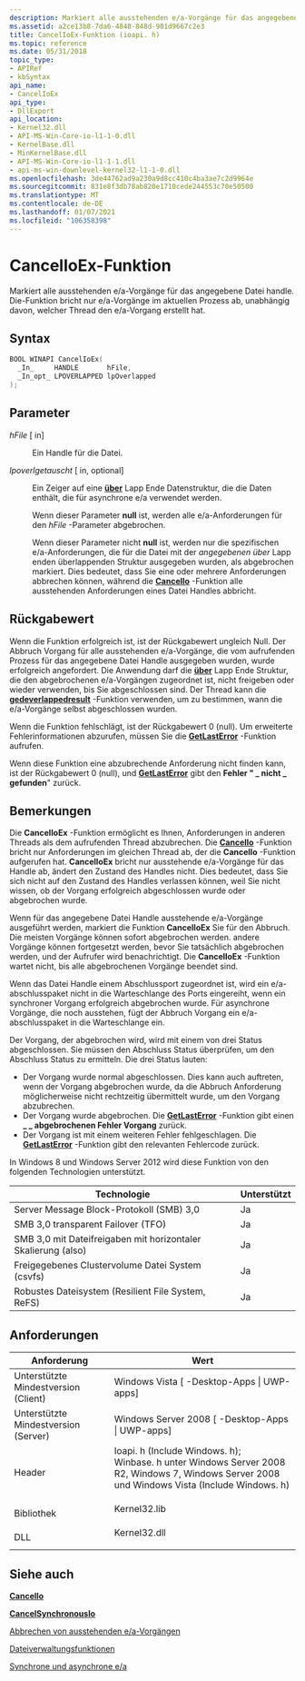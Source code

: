 ```yaml
---
description: Markiert alle ausstehenden e/a-Vorgänge für das angegebene Datei handle. Die-Funktion bricht nur e/a-Vorgänge im aktuellen Prozess ab, unabhängig davon, welcher Thread den e/a-Vorgang erstellt hat.
ms.assetid: a2ce13b8-7da6-4848-848d-901d9667c2e3
title: CancelIoEx-Funktion (ioapi. h)
ms.topic: reference
ms.date: 05/31/2018
topic_type:
- APIRef
- kbSyntax
api_name:
- CancelIoEx
api_type:
- DllExport
api_location:
- Kernel32.dll
- API-MS-Win-Core-io-l1-1-0.dll
- KernelBase.dll
- MinKernelBase.dll
- API-MS-Win-Core-io-l1-1-1.dll
- api-ms-win-downlevel-kernel32-l1-1-0.dll
ms.openlocfilehash: 3de44762ad9a230a9d8cc410c4ba3ae7c2d9964e
ms.sourcegitcommit: 831e8f3db78ab820e1710cede244553c70e50500
ms.translationtype: MT
ms.contentlocale: de-DE
ms.lasthandoff: 01/07/2021
ms.locfileid: "106358398"
---
```

# <a name="cancelioex-function"></a>CancelIoEx-Funktion

Markiert alle ausstehenden e/a-Vorgänge für das angegebene Datei handle. Die-Funktion bricht nur e/a-Vorgänge im aktuellen Prozess ab, unabhängig davon, welcher Thread den e/a-Vorgang erstellt hat.

## <a name="syntax"></a>Syntax


```C++
BOOL WINAPI CancelIoEx(
  _In_     HANDLE       hFile,
  _In_opt_ LPOVERLAPPED lpOverlapped
);
```



## <a name="parameters"></a>Parameter

<dl> <dt>

*hFile* \[ in\]
</dt> <dd>

Ein Handle für die Datei.

</dd> <dt>

*lpoverlgetauscht* \[ in, optional\]
</dt> <dd>

Ein Zeiger auf eine [**über**](/windows/desktop/api/minwinbase/ns-minwinbase-overlapped) Lapp Ende Datenstruktur, die die Daten enthält, die für asynchrone e/a verwendet werden.

Wenn dieser Parameter **null** ist, werden alle e/a-Anforderungen für den *hFile* -Parameter abgebrochen.

Wenn dieser Parameter nicht **null** ist, werden nur die spezifischen e/a-Anforderungen, die für die Datei mit der *angegebenen über* Lapp enden überlappenden Struktur ausgegeben wurden, als abgebrochen markiert. Dies bedeutet, dass Sie eine oder mehrere Anforderungen abbrechen können, während die [**CancelIo**](cancelio.md) -Funktion alle ausstehenden Anforderungen eines Datei Handles abbricht.

</dd> </dl>

## <a name="return-value"></a>Rückgabewert

Wenn die Funktion erfolgreich ist, ist der Rückgabewert ungleich Null. Der Abbruch Vorgang für alle ausstehenden e/a-Vorgänge, die vom aufrufenden Prozess für das angegebene Datei Handle ausgegeben wurden, wurde erfolgreich angefordert. Die Anwendung darf die [**über**](/windows/desktop/api/minwinbase/ns-minwinbase-overlapped) Lapp Ende Struktur, die den abgebrochenen e/a-Vorgängen zugeordnet ist, nicht freigeben oder wieder verwenden, bis Sie abgeschlossen sind. Der Thread kann die [**gedeverlappedresult**](/windows/desktop/api/ioapiset/nf-ioapiset-getoverlappedresult) -Funktion verwenden, um zu bestimmen, wann die e/a-Vorgänge selbst abgeschlossen wurden.

Wenn die Funktion fehlschlägt, ist der Rückgabewert 0 (null). Um erweiterte Fehlerinformationen abzurufen, müssen Sie die [**GetLastError**](/windows/desktop/api/errhandlingapi/nf-errhandlingapi-getlasterror) -Funktion aufrufen.

Wenn diese Funktion eine abzubrechende Anforderung nicht finden kann, ist der Rückgabewert 0 (null), und [**GetLastError**](/windows/desktop/api/errhandlingapi/nf-errhandlingapi-getlasterror) gibt den **Fehler " \_ nicht \_ gefunden**" zurück.

## <a name="remarks"></a>Bemerkungen

Die **CancelIoEx** -Funktion ermöglicht es Ihnen, Anforderungen in anderen Threads als dem aufrufenden Thread abzubrechen. Die [**CancelIo**](cancelio.md) -Funktion bricht nur Anforderungen im gleichen Thread ab, der die **CancelIo** -Funktion aufgerufen hat. **CancelIoEx** bricht nur ausstehende e/a-Vorgänge für das Handle ab, ändert den Zustand des Handles nicht. Dies bedeutet, dass Sie sich nicht auf den Zustand des Handles verlassen können, weil Sie nicht wissen, ob der Vorgang erfolgreich abgeschlossen wurde oder abgebrochen wurde.

Wenn für das angegebene Datei Handle ausstehende e/a-Vorgänge ausgeführt werden, markiert die Funktion **CancelIoEx** Sie für den Abbruch. Die meisten Vorgänge können sofort abgebrochen werden. andere Vorgänge können fortgesetzt werden, bevor Sie tatsächlich abgebrochen werden, und der Aufrufer wird benachrichtigt. Die **CancelIoEx** -Funktion wartet nicht, bis alle abgebrochenen Vorgänge beendet sind.

Wenn das Datei Handle einem Abschlussport zugeordnet ist, wird ein e/a-abschlusspaket nicht in die Warteschlange des Ports eingereiht, wenn ein synchroner Vorgang erfolgreich abgebrochen wurde. Für asynchrone Vorgänge, die noch ausstehen, fügt der Abbruch Vorgang ein e/a-abschlusspaket in die Warteschlange ein.

Der Vorgang, der abgebrochen wird, wird mit einem von drei Status abgeschlossen. Sie müssen den Abschluss Status überprüfen, um den Abschluss Status zu ermitteln. Die drei Status lauten:

-   Der Vorgang wurde normal abgeschlossen. Dies kann auch auftreten, wenn der Vorgang abgebrochen wurde, da die Abbruch Anforderung möglicherweise nicht rechtzeitig übermittelt wurde, um den Vorgang abzubrechen.
-   Der Vorgang wurde abgebrochen. Die [**GetLastError**](/windows/desktop/api/errhandlingapi/nf-errhandlingapi-getlasterror) -Funktion gibt einen **\_ \_ abgebrochenen Fehler Vorgang** zurück.
-   Der Vorgang ist mit einem weiteren Fehler fehlgeschlagen. Die [**GetLastError**](/windows/desktop/api/errhandlingapi/nf-errhandlingapi-getlasterror) -Funktion gibt den relevanten Fehlercode zurück.

In Windows 8 und Windows Server 2012 wird diese Funktion von den folgenden Technologien unterstützt.



| Technologie                                           | Unterstützt      |
|------------------------------------------------------|----------------|
| Server Message Block-Protokoll (SMB) 3,0<br/>   | Ja<br/> |
| SMB 3,0 transparent Failover (TFO)<br/>        | Ja<br/> |
| SMB 3,0 mit Dateifreigaben mit horizontaler Skalierung (also)<br/>   | Ja<br/> |
| Freigegebenes Clustervolume Datei System (csvfs)<br/> | Ja<br/> |
| Robustes Dateisystem (Resilient File System, ReFS)<br/>              | Ja<br/> |



 

## <a name="requirements"></a>Anforderungen



| Anforderung | Wert |
|-------------------------------------|-------------------------------------------------------------------------------------------------------------------------------------------------------------------------------------------------------------------------------------------------------------------------|
| Unterstützte Mindestversion (Client)<br/> | Windows Vista \[ -Desktop-Apps \| UWP-apps\]<br/>                                                                                                                                                                                                                   |
| Unterstützte Mindestversion (Server)<br/> | Windows Server 2008 \[ -Desktop-Apps \| UWP-apps\]<br/>                                                                                                                                                                                                             |
| Header<br/>                   | <dl> <dt>Ioapi. h (Include Windows. h); </dt> <dt>Winbase. h unter Windows Server 2008 R2, Windows 7, Windows Server 2008 und Windows Vista (Include Windows. h)</dt> </dl> |
| Bibliothek<br/>                  | <dl> <dt>Kernel32.lib</dt> </dl>                                                                                                                                                                                 |
| DLL<br/>                      | <dl> <dt>Kernel32.dll</dt> </dl>                                                                                                                                                                                 |



## <a name="see-also"></a>Siehe auch

<dl> <dt>

[**CancelIo**](cancelio.md)
</dt> <dt>

[**CancelSynchronousIo**](cancelsynchronousio-func.md)
</dt> <dt>

[Abbrechen von ausstehenden e/a-Vorgängen](canceling-pending-i-o-operations.md)
</dt> <dt>

[Dateiverwaltungsfunktionen](file-management-functions.md)
</dt> <dt>

[Synchrone und asynchrone e/a](synchronous-and-asynchronous-i-o.md)
</dt> </dl>

 

